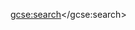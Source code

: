 <?php /*

Googleカスタム検索を使用

*/?>
<script>
  (function() {
    var cx = '009159491021372573270:ufxm5b5ajja';
    var gcse = document.createElement('script');
    gcse.type = 'text/javascript';
    gcse.async = true;
    gcse.src = 'https://cse.google.com/cse.js?cx=' + cx;
    var s = document.getElementsByTagName('script')[0];
    s.parentNode.insertBefore(gcse, s);
  })();
</script>
<gcse:search></gcse:search>
